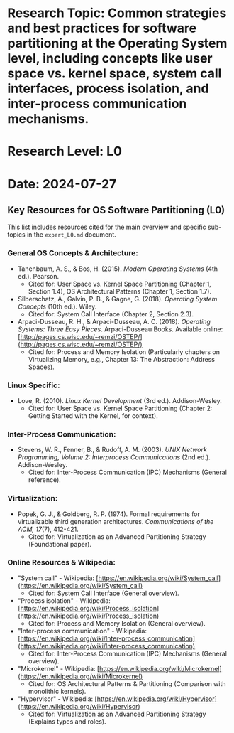# Research Topic: Common strategies and best practices for software partitioning at the Operating System level, including concepts like user space vs. kernel space, system call interfaces, process isolation, and inter-process communication mechanisms.
# Research Level: L0
# Date: 2024-07-27

## Key Resources for OS Software Partitioning (L0)

This list includes resources cited for the main overview and specific sub-topics in the `expert_L0.md` document.

### General OS Concepts & Architecture:

*   Tanenbaum, A. S., & Bos, H. (2015). *Modern Operating Systems* (4th ed.). Pearson.
    *   Cited for: User Space vs. Kernel Space Partitioning (Chapter 1, Section 1.4), OS Architectural Patterns (Chapter 1, Section 1.7).
*   Silberschatz, A., Galvin, P. B., & Gagne, G. (2018). *Operating System Concepts* (10th ed.). Wiley.
    *   Cited for: System Call Interface (Chapter 2, Section 2.3).
*   Arpaci-Dusseau, R. H., & Arpaci-Dusseau, A. C. (2018). *Operating Systems: Three Easy Pieces*. Arpaci-Dusseau Books. Available online: [http://pages.cs.wisc.edu/~remzi/OSTEP/](http://pages.cs.wisc.edu/~remzi/OSTEP/)
    *   Cited for: Process and Memory Isolation (Particularly chapters on Virtualizing Memory, e.g., Chapter 13: The Abstraction: Address Spaces).

### Linux Specific:

*   Love, R. (2010). *Linux Kernel Development* (3rd ed.). Addison-Wesley.
    *   Cited for: User Space vs. Kernel Space Partitioning (Chapter 2: Getting Started with the Kernel, for context).

### Inter-Process Communication:

*   Stevens, W. R., Fenner, B., & Rudoff, A. M. (2003). *UNIX Network Programming, Volume 2: Interprocess Communications* (2nd ed.). Addison-Wesley.
    *   Cited for: Inter-Process Communication (IPC) Mechanisms (General reference).

### Virtualization:

*   Popek, G. J., & Goldberg, R. P. (1974). Formal requirements for virtualizable third generation architectures. *Communications of the ACM, 17*(7), 412-421.
    *   Cited for: Virtualization as an Advanced Partitioning Strategy (Foundational paper).

### Online Resources & Wikipedia:

*   "System call" - Wikipedia: [https://en.wikipedia.org/wiki/System_call](https://en.wikipedia.org/wiki/System_call)
    *   Cited for: System Call Interface (General overview).
*   "Process isolation" - Wikipedia: [https://en.wikipedia.org/wiki/Process_isolation](https://en.wikipedia.org/wiki/Process_isolation)
    *   Cited for: Process and Memory Isolation (General overview).
*   "Inter-process communication" - Wikipedia: [https://en.wikipedia.org/wiki/Inter-process_communication](https://en.wikipedia.org/wiki/Inter-process_communication)
    *   Cited for: Inter-Process Communication (IPC) Mechanisms (General overview).
*   "Microkernel" - Wikipedia: [https://en.wikipedia.org/wiki/Microkernel](https://en.wikipedia.org/wiki/Microkernel)
    *   Cited for: OS Architectural Patterns & Partitioning (Comparison with monolithic kernels).
*   "Hypervisor" - Wikipedia: [https://en.wikipedia.org/wiki/Hypervisor](https://en.wikipedia.org/wiki/Hypervisor)
    *   Cited for: Virtualization as an Advanced Partitioning Strategy (Explains types and roles).
